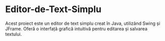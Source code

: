 # Editor-de-Text-Simplu
Acest proiect este un editor de text simplu creat în Java, utilizând Swing și JFrame. Oferă o interfață grafică intuitivă pentru editarea și salvarea textului.
